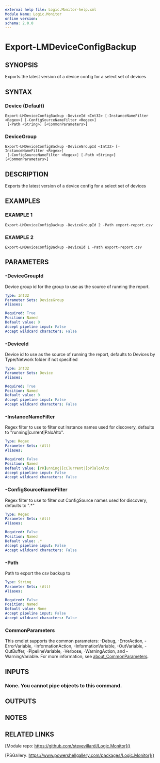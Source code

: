 ```yaml
---
external help file: Logic.Monitor-help.xml
Module Name: Logic.Monitor
online version:
schema: 2.0.0
---
```


# Export-LMDeviceConfigBackup

## SYNOPSIS
Exports the latest version of a device config for a select set of devices

## SYNTAX

### Device (Default)
```
Export-LMDeviceConfigBackup -DeviceId <Int32> [-InstanceNameFilter <Regex>] [-ConfigSourceNameFilter <Regex>]
 [-Path <String>] [<CommonParameters>]
```

### DeviceGroup
```
Export-LMDeviceConfigBackup -DeviceGroupId <Int32> [-InstanceNameFilter <Regex>]
 [-ConfigSourceNameFilter <Regex>] [-Path <String>] [<CommonParameters>]
```

## DESCRIPTION
Exports the latest version of a device config for a select set of devices

## EXAMPLES

### EXAMPLE 1
```
Export-LMDeviceConfigBackup -DeviceGroupId 2 -Path export-report.csv
```

### EXAMPLE 2
```
Export-LMDeviceConfigBackup -DeviceId 1 -Path export-report.csv
```

## PARAMETERS

### -DeviceGroupId
Device group id for the group to use as the source of running the report.

```yaml
Type: Int32
Parameter Sets: DeviceGroup
Aliases:

Required: True
Position: Named
Default value: 0
Accept pipeline input: False
Accept wildcard characters: False
```

### -DeviceId
Device id to use as the source of running the report, defaults to Devices by Type/Network folder if not specified

```yaml
Type: Int32
Parameter Sets: Device
Aliases:

Required: True
Position: Named
Default value: 0
Accept pipeline input: False
Accept wildcard characters: False
```

### -InstanceNameFilter
Regex filter to use to filter out Instance names used for discovery, defaults to "running|current|PaloAlto".

```yaml
Type: Regex
Parameter Sets: (All)
Aliases:

Required: False
Position: Named
Default value: [rR]unning|[cC]urrent|[pP]aloAlto
Accept pipeline input: False
Accept wildcard characters: False
```

### -ConfigSourceNameFilter
Regex filter to use to filter out ConfigSource names used for discovery, defaults to ".*"

```yaml
Type: Regex
Parameter Sets: (All)
Aliases:

Required: False
Position: Named
Default value: .*
Accept pipeline input: False
Accept wildcard characters: False
```

### -Path
Path to export the csv backup to

```yaml
Type: String
Parameter Sets: (All)
Aliases:

Required: False
Position: Named
Default value: None
Accept pipeline input: False
Accept wildcard characters: False
```

### CommonParameters
This cmdlet supports the common parameters: -Debug, -ErrorAction, -ErrorVariable, -InformationAction, -InformationVariable, -OutVariable, -OutBuffer, -PipelineVariable, -Verbose, -WarningAction, and -WarningVariable. For more information, see [about_CommonParameters](http://go.microsoft.com/fwlink/?LinkID=113216).

## INPUTS

### None. You cannot pipe objects to this command.
## OUTPUTS

## NOTES

## RELATED LINKS

[Module repo: https://github.com/stevevillardi/Logic.Monitor]()

[PSGallery: https://www.powershellgallery.com/packages/Logic.Monitor]()

